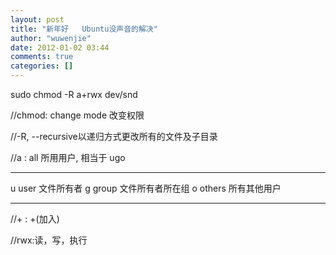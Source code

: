 ```yaml
---
layout: post
title: "新年好   Ubuntu没声音的解决"
author: "wuwenjie"
date: 2012-01-02 03:44
comments: true
categories: []
---
```

sudo chmod -R a+rwx  dev/snd

//chmod: change mode 改变权限

//-R, --recursive以递归方式更改所有的文件及子目录

//a  :   all     所用用户, 相当于 ugo

-----------------------------------------

u     user     文件所有者
g     group     文件所有者所在组
o     others     所有其他用户

-----------------------------------------

//+ : +(加入)

//rwx:读，写，执行

&nbsp;

&nbsp;